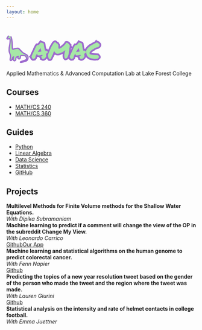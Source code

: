 ```yaml
---
layout: home
---
```


<!-- <h1 class="logo" ><span class="green-highlight">
             <svg version="1.1" id="Layer_1" xmlns="http://www.w3.org/2000/svg" xmlns:xlink="http://www.w3.org/1999/xlink" x="0px" y="0px"
	 viewBox="0 0 637 894" style="enable-background:new 0 0 637 894;" xml:space="preserve"  height="50" width="50">
<style type="text/css">
	.st0{}
</style>
<g>
	<g>
		<path class="st0" d="M57.16,14.12c-10.74,18.15-21.38,36.34-31.9,54.62c-4.97,8.64-10.72,17.18-14.83,26.27
			c-3.73,8.25-4.23,17.31,0.69,25.22c9.63,15.5,29.48,17.44,45.43,12.45c8.48-2.66,17.07-7.77,26.02-8.61
			c7.06-0.66,8.87,3.41,10.31,9.68c3.79,16.55,4.57,34.15,4.78,51.06c0.23,18.1-0.87,36.21-2.75,54.21
			c-3.76,35.85-10.67,71.28-16.91,106.76C65.51,416.75,55.37,490.21,77,560.53c10.79,35.09,28.67,69.42,30.47,106.67
			c1.89,39.13-14.28,76.7-12.08,115.88c0.85,15.06,5.67,33.44,20.61,40.49c19.91,9.4,35.4-9.08,45.48-23.84
			c10.05-14.71,16.59-31.37,20.5-48.68c2.87-12.67,5.02-25.78,12.14-35.67c-0.82,1.14,1.27-1.45,1.8-1.98
			c0.51-0.51,1.05-1.02,1.61-1.48c-0.4,0.33-1.53,0.97,0.31-0.17c0.66-0.41,3.7-1.81,2.23-1.28c1.47-0.53,2.99-0.85,4.53-1.12
			c-4.79-3.65-9.58-7.3-14.37-10.94c-0.83,26.21-12.24,51.06-10.8,77.52c1.32,24.21,13.82,47.8,38.24,55.26
			c24.12,7.37,44.48-8.95,53.17-30.42c4.58-11.31,5.56-23.55,6.29-35.62c0.68-11.37,1.09-23.79,5.75-34.04
			c8.66-19.05,28.05-32.56,48.34-33.56c-3.63-4.77-7.26-9.53-10.89-14.3c-5.58,17.78-11.12,37.28-5.86,55.84
			c4.19,14.76,15.04,28.24,30.05,32.79c14.76,4.48,30.53-1.71,40.38-13.07c9.79-11.29,14.95-25.2,17.09-39.84
			c2.15-14.73,2.01-31.48,9.5-44.77c3.25-5.77,6.9-9.08,13.7-9.18c8.97-0.12,18.08,1.09,27.03,1.64
			c19.18,1.16,38.42,1.98,57.58,3.53c6.35,0.51,13.18,1.53,18.12,5.86c5.41,4.74,8.65,11.7,11.94,17.95
			c13.19,25.12,27.79,59.71,5.33,83.14c-9.18,9.58-21.68,15.94-34.21,21.27c-15.48,6.58-32.57,12.67-48.68,18.89
			c-17.98,6.94-35.96,13.87-53.94,20.81c-7.64,2.95-15.57,5.92-20.99,12.39c-5.73,6.86-7.28,16.72-2.22,24.47
			c9.74,14.94,30.08,10.62,44.62,7.8c18.56-3.59,36.75-8.77,54.8-14.34c30.79-9.51,64.98-18,91.02-37.87
			c27.44-20.95,39.5-52.27,43.2-85.74c3.61-32.66,0.61-68.85-18.12-96.83c-16.19-24.18-40.89-40.07-65.86-54.01
			c-25.23-14.08-50.64-27.19-71.81-47.21c-22.8-21.55-41.17-47.12-60.28-71.85c-9.9-12.81-19.98-25.5-30.99-37.38
			C360,424.85,346.52,412.86,329,409.52c-18.18-3.46-36.36,0.56-54,4.98c-18.39,4.61-36.79,9.23-55.18,13.84
			c-9.2,2.31-18.39,4.62-27.59,6.92c-1.94,0.49-5.75,1.92-7.53,1.75c-0.86-0.08-1.19-0.85-1.27-1.02c0.47,0.99-0.74-1.7-0.38-0.7
			c0.16,0.45-0.76-2.19-0.8-2.3c-1.86-6.35-1.99-13.26-2.6-20.82c-0.68-8.39-1.22-16.8-1.65-25.21
			c-1.75-34.19-1.69-68.44-2.01-102.67c-0.61-67.37-2.32-136.36-23.27-201.03c-5.15-15.88-11.51-31.33-18.81-46.34
			c-2.65-5.46-10.43-6.93-15.38-4.03c-5.58,3.26-6.7,9.9-4.03,15.38c28.24,58.13,35.1,124.08,37.17,187.85
			c1.08,33.33,0.87,66.69,1.34,100.04c0.24,16.65,0.64,33.3,1.47,49.93c0.81,16.27,1.19,33.15,4.19,49.19
			c1.41,7.52,4.78,14.97,10.9,19.76c7.73,6.05,17.04,5.74,26.16,3.56c18.08-4.32,36.08-9.03,54.12-13.55
			c17.31-4.34,34.66-9.57,52.29-12.45c14.97-2.44,29.19-0.47,40.93,9.67c11.76,10.16,21.8,22.61,31.51,34.69
			c9.39,11.68,18.35,23.71,27.51,35.57c19.34,25.05,39.56,49.2,65.01,68.3c22.27,16.71,47.88,28.07,71.57,42.5
			c22.7,13.82,43.28,30.86,51.98,56.97c5.09,15.28,6.41,31.29,5.99,47.31c-0.4,14.96-2.3,29.81-6.91,44.09
			c-4.38,13.58-11.65,25.91-22.21,35.59c-10.32,9.46-23.29,16.06-36.23,21.16c-15.18,5.99-30.88,10.76-46.43,15.67
			c-17.41,5.5-34.96,10.61-52.82,14.45c-7.52,1.62-15.51,3.82-23.17,3.77c-0.66,0-3.95-0.41-2.46-0.11
			c-0.56-0.11-1.2-0.22-1.74-0.44c-1.42-0.59,0.01,0.19,0.13,0.15c-1.66,0.5-0.77-1.28-0.25,0c0.18,0.43,0.53,0.73,0.7,1.18
			c0.39,1.05-0.47,2.13-0.3,2.8c-0.05-0.2,0.71-0.76,1.47-1.29c1.3-0.91,2.77-1.63,4.22-2.29c0.63-0.29,2.4-0.93,3.99-1.53
			c2.48-0.95,4.97-1.89,7.45-2.84c8.69-3.31,17.38-6.63,26.07-9.94c17.69-6.74,35.39-13.47,53.07-20.24
			c13.95-5.35,28.13-10.64,40.99-18.33c12.42-7.42,23.99-17.38,30.89-30.31c8.34-15.63,9.3-33.16,5.89-50.28
			c-3.34-16.77-10.95-32.67-18.88-47.7c-8.01-15.18-17.98-28.51-35.52-32.78c-8.69-2.12-17.83-2.32-26.73-2.86
			c-9.26-0.56-18.51-1.12-27.77-1.68c-9.59-0.58-19.17-1.16-28.76-1.74c-8.46-0.51-17.3-1.24-25.63,0.8
			c-16.81,4.12-26.37,21.15-30.46,36.72c-3.88,14.78-3.31,30.38-7.36,45.09c-1.66,6.06-4.02,11.43-7.83,16.68
			c-0.99,1.37-3.05,3.62-4.8,5.16c-1.05,0.92-4.35,2.9-5.23,3.22c-4.57,1.64-9.12,1.23-13.48-1.65c-3.88-2.55-7.29-7.21-9.16-11.69
			c-6.26-14.98,0.2-32.69,4.75-47.19c2.13-6.78-3.7-14.65-10.89-14.3c-20.73,1.02-40.6,10.21-54.68,25.53
			c-7.27,7.91-12.82,17.03-16.45,27.14c-4.18,11.65-4.76,24.34-5.49,36.58c-0.59,9.81-1.28,20.22-4.96,29.16
			c-3.01,7.32-8.06,14.04-14.94,16.23c-6.78,2.15-14.15-0.31-20.09-5.27c-7.35-6.13-11.17-15.25-12.27-24.68
			c-3.19-27.4,9.71-53.99,10.58-81.25c0.26-7.96-7.42-12.16-14.37-10.94c-30.74,5.38-34,42.53-40.74,66.7
			c-4.38,15.71-12.18,30.86-22.99,43.13c-1.78,2.02-3.87,4.65-6.38,5.74c0.07-0.03-2.27,0.61-1.11,0.33
			c-0.58,0.14-1.98-0.42-0.43,0.07c-0.16-0.05-1.58-0.71-0.76-0.15c0.98,0.66-1.4-0.87-1.6-1.02c1.67,1.3-1.83-2.25-0.85-0.99
			c-0.9-1.16-1.61-2.51-2.28-3.8c-1.16-2.23-1.98-5.19-2.65-8.43c-0.53-2.53-0.68-6.58-0.75-10.54c-0.1-4.87,0.08-9.75,0.45-14.61
			c0.66-8.78,2.04-17.45,3.57-26.12c3.38-19.14,7.51-38.31,8.33-57.79c1.58-37.91-13.27-72.73-25.84-107.66
			c-11.85-32.91-18.07-66.2-18.21-101.2c-0.14-34.42,4.41-68.61,10.06-102.49c11.59-69.51,28.19-139.87,21.39-210.79
			c-0.86-8.99-2.02-18.04-3.73-26.91c-1.49-7.74-4.35-15.82-10.41-21.2c-15.94-14.13-35.83-2.62-52.63,2.75
			c-6.49,2.07-12.47,3.2-18.28,0.19c-4.85-2.51-5.68-5.05-3.05-10.15c9.21-17.92,20.12-35.04,29.81-52.71
			c4.76-8.67,9.55-17.31,14.32-25.97C79.78,12.98,63.48,3.43,57.16,14.12L57.16,14.12z"/>
	</g>
</g>
</svg>
AMAC</span></h1> -->
 <h1 class="logo" >
<svg id="Layer_1" data-name="Layer 1" xmlns="http://www.w3.org/2000/svg" viewBox="0 0 2289.92 665.24" width="50%"><defs><style>.cls-1,.cls-5{fill:#a6e8a6;}.cls-2,.cls-3{fill:none;}.cls-2{stroke:#c7d8c7;}.cls-2,.cls-3,.cls-4,.cls-5{stroke-miterlimit:10;}.cls-3,.cls-4,.cls-5{stroke:#9d6ace;}.cls-3{stroke-width:30px;}.cls-4{fill:#9dc19d;stroke-width:80px;}.cls-5{stroke-width:0.75px;}</style></defs><path class="cls-1" d="M66.81,33,29.68,89.68c-1.83,2.79-3.7,5.7-3.94,8.91-.66,8.65,11,14.55,20.87,14S65.49,107.4,75.05,105c5.71-1.41,12.3-1.9,17.16,1.06,5.05,3.07,6.7,8.84,7.75,14.13,20.41,102.71-47.8,209.54-16.34,310.1,9.52,30.41,28,59.18,29.24,90.69,1.19,29.91-13.42,59.31-10.19,89.11,1,9.61,7.45,21.37,18.44,20.28,5.2-.52,9.34-4,12.75-7.43a89.83,89.83,0,0,0,22.95-39.44c4.37-16.27,8.2-37.91,27.14-40.42-.32,12.77-4.7,25.17-7.39,37.73s-3.54,26.08,2.77,37.61S201,638.52,215,634.78c13.31-3.55,20.54-16.29,22.75-28.28s1-24.46,4.76-36.15c6.52-20.17,29-35.58,53-36.36-4,11-8,22.44-5.95,33.82s12,22.57,25.18,23.09c16.85.66,28.23-15.27,31.37-29.73s2.25-30.3,11.51-42.6a22.53,22.53,0,0,1,9.3-7.58c5.06-2.08,10.92-1.83,16.51-1.53l61.45,3.25c8.1.43,16.59,1,23.45,4.76s11.08,10.36,14.91,16.66c11.82,19.45,23.21,42.58,12.89,62.67C487,614.67,464,623.27,443.06,630.28l-81.68,27.33c-5.89,2-12.95,5.58-12,11,1.09,6.08,10.67,7,17.65,6.06,27.25-3.58,53.62-11,79.84-18.42,23.37-6.6,47.91-13.84,64.24-29.85,15.91-15.59,21.55-37.27,22.66-58.11,1-18.59-1.4-37.89-11.91-54.08-21.08-32.47-67.48-43.69-102.11-65.58-40.19-25.41-64.4-65.45-98.48-96.93-6.38-5.89-13.33-11.61-21.88-14.76-15.28-5.63-32.72-2.18-48.8,1.33l-73.68,16.12c-3.82.83-7.93,1.66-11.62.45-6.64-2.18-8.48-9.47-9.2-15.62-11.44-97.08,10.39-200.87-38.77-288.52" transform="translate(-10.71 -24.76)"/><path class="cls-2" d="M66.81,33,29.68,89.68c-1.83,2.79-3.7,5.7-3.94,8.91-.66,8.65,11,14.55,20.87,14S65.49,107.4,75.05,105c5.71-1.41,12.3-1.9,17.16,1.06,5.05,3.07,6.7,8.84,7.75,14.13,20.41,102.71-47.8,209.54-16.34,310.1,9.52,30.41,28,59.18,29.24,90.69,1.19,29.91-13.42,59.31-10.19,89.11,1,9.61,7.45,21.37,18.44,20.28,5.2-.52,9.34-4,12.75-7.43a89.83,89.83,0,0,0,22.95-39.44c4.37-16.27,8.2-37.91,27.14-40.42-.32,12.77-4.7,25.17-7.39,37.73s-3.54,26.08,2.77,37.61S201,638.52,215,634.78c13.31-3.55,20.54-16.29,22.75-28.28s1-24.46,4.76-36.15c6.52-20.17,29-35.58,53-36.36-4,11-8,22.44-5.95,33.82s12,22.57,25.18,23.09c16.85.66,28.23-15.27,31.37-29.73s2.25-30.3,11.51-42.6a22.53,22.53,0,0,1,9.3-7.58c5.06-2.08,10.92-1.83,16.51-1.53l61.45,3.25c8.1.43,16.59,1,23.45,4.76s11.08,10.36,14.91,16.66c11.82,19.45,23.21,42.58,12.89,62.67C487,614.67,464,623.27,443.06,630.28l-81.68,27.33c-5.89,2-12.95,5.58-12,11,1.09,6.08,10.67,7,17.65,6.06,27.25-3.58,53.62-11,79.84-18.42,23.37-6.6,47.91-13.84,64.24-29.85,15.91-15.59,21.55-37.27,22.66-58.11,1-18.59-1.4-37.89-11.91-54.08-21.08-32.47-67.48-43.69-102.11-65.58-40.19-25.41-64.4-65.45-98.48-96.93-6.38-5.89-13.33-11.61-21.88-14.76-15.28-5.63-32.72-2.18-48.8,1.33l-73.68,16.12c-3.82.83-7.93,1.66-11.62.45-6.64-2.18-8.48-9.47-9.2-15.62-11.44-97.08,10.39-200.87-38.77-288.52" transform="translate(-10.71 -24.76)"/><path class="cls-3" d="M66.81,33,29.68,89.68c-1.83,2.79-3.7,5.7-3.94,8.91-.66,8.65,11,14.55,20.87,14S65.49,107.4,75.05,105c5.71-1.41,12.3-1.9,17.16,1.06,5.05,3.07,6.7,8.84,7.75,14.13,20.41,102.71-47.8,209.54-16.34,310.1,9.52,30.41,28,59.18,29.24,90.69,1.19,29.91-13.42,59.31-10.19,89.11,1,9.61,7.45,21.37,18.44,20.28,5.2-.52,9.34-4,12.75-7.43a89.83,89.83,0,0,0,22.95-39.44c4.37-16.27,8.2-37.91,27.14-40.42-.32,12.77-4.7,25.17-7.39,37.73s-3.54,26.08,2.77,37.61S201,638.52,215,634.78c13.31-3.55,20.54-16.29,22.75-28.28s1-24.46,4.76-36.15c6.52-20.17,29-35.58,53-36.36-4,11-8,22.44-5.95,33.82s12,22.57,25.18,23.09c16.85.66,28.23-15.27,31.37-29.73s2.25-30.3,11.51-42.6a22.53,22.53,0,0,1,9.3-7.58c5.06-2.08,10.92-1.83,16.51-1.53l61.45,3.25c8.1.43,16.59,1,23.45,4.76s11.08,10.36,14.91,16.66c11.82,19.45,23.21,42.58,12.89,62.67C487,614.67,464,623.27,443.06,630.28l-81.68,27.33c-5.89,2-12.95,5.58-12,11,1.09,6.08,10.67,7,17.65,6.06,27.25-3.58,53.62-11,79.84-18.42,23.37-6.6,47.91-13.84,64.24-29.85,15.91-15.59,21.55-37.27,22.66-58.11,1-18.59-1.4-37.89-11.91-54.08-21.08-32.47-67.48-43.69-102.11-65.58-40.19-25.41-64.4-65.45-98.48-96.93-6.38-5.89-13.33-11.61-21.88-14.76-15.28-5.63-32.72-2.18-48.8,1.33l-73.68,16.12c-3.82.83-7.93,1.66-11.62.45-6.64-2.18-8.48-9.47-9.2-15.62-11.44-97.08,10.39-200.87-38.77-288.52" transform="translate(-10.71 -24.76)"/><path class="cls-4" d="M613.56,539.63l7-5.37.54-11.28q13.41-32.75,27.66-62.84t29.81-61.77q4.83-10.19,9.93-20.41T698.42,357a18.7,18.7,0,0,1-.54-4.57,18.13,18.13,0,0,1,1.08-5.64A187.82,187.82,0,0,0,711,327.47q4.56-8.58,8.86-17.72,4.85-10.74,10.48-21.48a117,117,0,0,1,14.23-20.95l3.76-5.37,5.91.53a36,36,0,0,1,4.56-1.88,20.16,20.16,0,0,1,6.18-.8l9.67,1.61a94.23,94.23,0,0,0,31.42-23.36,302.5,302.5,0,0,0,27.66-36.8l6.45-9.13,8.59,5.37a36.25,36.25,0,0,0,8.59,3.23q5.91,1.6,12.36,3.76,11.28,2.69,22,6.17t16.65,9.4l2.69,4.84q1.07,5.91,1.88,10.74c.53,3.22,1.15,6.44,1.88,9.67q2.13,11.28,3.75,22.29A233.41,233.41,0,0,1,920.78,292q2.69,10.74,5.11,21.75t4.56,21.75q2.68,15.59,5.91,29.81A165.28,165.28,0,0,0,945,392.46c3.58,0,5.73.19,6.45.54a46.64,46.64,0,0,1,15-3.22l7-.54,2.15,6.45a21.16,21.16,0,0,0,2.68,3.22,35.87,35.87,0,0,0,3.76,3.22q8.6.54,12.63,3.49a61.78,61.78,0,0,1,6.71,5.64,33.77,33.77,0,0,0,2.69,2.42,14.11,14.11,0,0,0,2.68,1.88l9.67,3.76L1011,429.53q-5.92,11.27-18,22a110.64,110.64,0,0,1-27.12,17.72,37.35,37.35,0,0,1,1.34,7,46.58,46.58,0,0,0,1.35,7.52q2.13,10.75,3.49,22.29a97.79,97.79,0,0,1-.27,23.9,130.51,130.51,0,0,1-12.62,25A101,101,0,0,1,942,574.81a88.66,88.66,0,0,1-22.29,14.51,68.16,68.16,0,0,1-25.78,6.17q-7.53-1.61-11-3.76a58.56,58.56,0,0,1-6.18-4.29,34,34,0,0,0-7-4.3l-7-3.22,2.14-8.06q1.62-4.29-.26-7.52t-7.79-8.59a23,23,0,0,1-3.76-3.5c-1.08-1.25-2.34-2.59-3.76-4l-10.74-12.36L856.33,531q16.11-4.29,21.48-11t4.3-23.9q-13.43-2.69-22-.81t-17.19,4q-12.36,3.22-24.17,5.64A128.84,128.84,0,0,1,793,507.41a123.31,123.31,0,0,1-19.33-1.62l-5.91-.53-1.61-5.91a3.78,3.78,0,0,0-1.35-2.42c-.9-.89-1.7-1.69-2.41-2.41q-2.7-3.22-6.45-8.6t-1.61-13.43a26.77,26.77,0,0,1-4.3-12.35,63.47,63.47,0,0,0-3.49,8.33c-.9,2.68-1.7,5.28-2.42,7.78l-2.14,7-7,1.07a9.12,9.12,0,0,0-1.88,3.22c-.53,1.44-.63,2.51-.27,3.23l2.15,5.9-5.37,4.84a9.63,9.63,0,0,1-2.68,2.68,18.31,18.31,0,0,0-2.69,2.15,74.52,74.52,0,0,1-3,11.28q-1.89,5.39-4,10.74-2.7,8.61-5.1,16.65a55.63,55.63,0,0,0-2.42,16.12l-2.15,7a17.71,17.71,0,0,1-6.71,6.44q-4,2.16-7.79,3.76c-3.59,1.44-6.09,2.87-7.52,4.3l-1.61,7-8.06,1.08q-7,1.61-9.94,2.15a38.61,38.61,0,0,1-6.71.53l-7-.53q-6.45-6.45-10.48-9.94a45.33,45.33,0,0,0-9.39-6.18l-3.23-4.29a27,27,0,0,1-2.68-7.79,58.87,58.87,0,0,0-1.61-7.25q-1.08-7-3.23-9.67ZM784.89,400q-7.51,10.75-14.5,22.56a52.36,52.36,0,0,1,7.25-.53,51,51,0,0,0,7.25-.54q18.79-1.07,34.92-2.69t34.91-5.37q-4.31-19.86-9.4-40.55t-11-41.63l-2.69,5.38a370.25,370.25,0,0,0-25.78,31.15,258.8,258.8,0,0,0-20.41,31.69Z" transform="translate(-10.71 -24.76)"/><path class="cls-4" d="M1062,598.18a131.71,131.71,0,0,1-16.65-1.61q-8.6-9.14-15.31-25a168.08,168.08,0,0,1-10.2-33.84,173.71,173.71,0,0,1-3.22-36q.26-18,6.17-32,0-.53,5.11-12.89t13.16-31.42q8.06-19.06,18.26-42.43t20.41-45.93q10.2-22.56,19.6-41.09t16.38-28.73q4.85-7.51,8.87-14.5t7.78-12.89q5.91-9.68,11-18a97.2,97.2,0,0,1,11.27-15,74.25,74.25,0,0,1,32-20.68,84.56,84.56,0,0,1,11.28,5.64,37.31,37.31,0,0,1,8.6,7.26l1.61,7.52c.71,2.5,1.88,4.21,3.49,5.1a8.72,8.72,0,0,0,4,1.34,101.54,101.54,0,0,1,12.08,3.49,42.33,42.33,0,0,0,11,2.42q2.14,3.22,4,6.44a47.45,47.45,0,0,0,4,5.91,226,226,0,0,1,17.72,30.08q7,14.5,0,31.69l.54,5.91a12.28,12.28,0,0,1,2.69,7,55.61,55.61,0,0,1-1.08,9.13q-.54,4.31-.8,9.4a34.39,34.39,0,0,0,1.34,11l3.76,4.3a37.05,37.05,0,0,0,16.65,4.3,38.77,38.77,0,0,0,19.33-4.84q8.6-4.83,16.12-9.67a91.64,91.64,0,0,1,11-7,40.14,40.14,0,0,1,9.94-3.76q11.27-10.74,20.67-19.07t19.61-16.92a503.84,503.84,0,0,0,37.6-33.56q18.25-18,29-44.85a24.52,24.52,0,0,1,13.43-3.76,41.1,41.1,0,0,1,15,2.95q7.51,3,15,6.71a15.53,15.53,0,0,0,2.95,1.62,16.34,16.34,0,0,1,3,1.61q0,5.91,4.84,10.74a27.13,27.13,0,0,0,3.76,2.69c.71.36,1.42.72,2.15,1.07q4.29,2.7,7.25,4.83a14,14,0,0,1,4.56,5.91q4.84,14.51,16.12,22.56a25,25,0,0,0,.53,11.55,115.94,115.94,0,0,0,3.76,11,23.45,23.45,0,0,1,1.61,4,45.2,45.2,0,0,0,1.62,4.56l-11.82-1.07,1.61,11.81q1.61,9.15-1.34,20.41t-6.72,17.73q1.08,16.11,1.08,25.51a131.73,131.73,0,0,1-1.08,17.46,83.56,83.56,0,0,1-3.49,15.31,145.42,145.42,0,0,1-6.17,15.3q2.13,40.83-9.4,74.66t-25,63.38c-1.07,2.51-2.15,4.83-3.22,7a49,49,0,0,0-2.69,6.45,74.72,74.72,0,0,0-10.74,3.76,73.17,73.17,0,0,0-9.13,4.83,74.46,74.46,0,0,1-11.82,6.18,32.32,32.32,0,0,1-12.35,2.42q-25.79-18.79-26.59-65t19.61-117.63q3.75-2.69,3.22-8.06v-5.91l-5.37-.53a20.38,20.38,0,0,0-4.84.53c-1.43.36-2.5,2-3.22,4.84q-17.19,12.36-37.33,25.51a454.29,454.29,0,0,1-41.62,24.17,298,298,0,0,1-43.78,18.26,139.25,139.25,0,0,1-43.23,7.25q-53.73,0-81.11-54.78l-4.83-9.67-5.37,8.59q-1.62,2.7-5.64,10.48a196.29,196.29,0,0,0-8.06,18,204.93,204.93,0,0,0-7,20.95q-3,10.74-1.88,18.8a129.88,129.88,0,0,0-12.62,13.42,46.33,46.33,0,0,0-8.87,17.19,8.49,8.49,0,0,0-.53,5.1,31.71,31.71,0,0,0,1.61,5.11c-.36,2.51-1.08,4.29-2.15,5.37a34.87,34.87,0,0,1-3.76,3.22c-1.8,1.8-3.58,3.68-5.37,5.64a37.5,37.5,0,0,0-4.84,6.71,40.67,40.67,0,0,0-1.61,6.72q-.54,3.49-1.07,6.17c0,4-.54,6.63-1.61,8.06q-5.39,11.28-9.4,18.53a50.27,50.27,0,0,1-7.79,11,20.19,20.19,0,0,1-7.79,5.1A29.88,29.88,0,0,1,1062,598.18Z" transform="translate(-10.71 -24.76)"/><path class="cls-4" d="M1535.24,539.63l7-5.37.54-11.28q13.41-32.75,27.66-62.84t29.81-61.77q4.83-10.19,9.93-20.41T1620.1,357a18.7,18.7,0,0,1-.54-4.57,18.13,18.13,0,0,1,1.08-5.64,189.58,189.58,0,0,0,12.08-19.34q4.56-8.58,8.86-17.72,4.85-10.74,10.48-21.48a117,117,0,0,1,14.23-20.95l3.76-5.37,5.91.53a36,36,0,0,1,4.56-1.88,20.16,20.16,0,0,1,6.18-.8l9.67,1.61a94.23,94.23,0,0,0,31.42-23.36,302.5,302.5,0,0,0,27.66-36.8l6.45-9.13,8.59,5.37a36.25,36.25,0,0,0,8.59,3.23q5.91,1.6,12.36,3.76,11.28,2.69,22,6.17t16.65,9.4l2.68,4.84q1.08,5.91,1.88,10.74c.54,3.22,1.16,6.44,1.88,9.67q2.15,11.28,3.76,22.29a233.41,233.41,0,0,1,2.15,24.44q2.68,10.74,5.11,21.75t4.56,21.75q2.68,15.59,5.91,29.81a165.28,165.28,0,0,0,8.59,27.12c3.58,0,5.73.19,6.45.54a46.58,46.58,0,0,1,15-3.22l7-.54,2.15,6.45a21.16,21.16,0,0,0,2.68,3.22,35.87,35.87,0,0,0,3.76,3.22q8.6.54,12.63,3.49a61.78,61.78,0,0,1,6.71,5.64,35.28,35.28,0,0,0,2.68,2.42,14.44,14.44,0,0,0,2.69,1.88l9.67,3.76-5.37,10.21q-5.92,11.27-18,22a110.64,110.64,0,0,1-27.12,17.72,37.35,37.35,0,0,1,1.34,7,46.58,46.58,0,0,0,1.35,7.52q2.13,10.75,3.49,22.29a97.79,97.79,0,0,1-.27,23.9,130.51,130.51,0,0,1-12.62,25,101,101,0,0,1-17.19,19.87,88.66,88.66,0,0,1-22.29,14.51,68.16,68.16,0,0,1-25.78,6.17q-7.53-1.61-11-3.76a58.56,58.56,0,0,1-6.18-4.29,34,34,0,0,0-7-4.3l-7-3.22,2.14-8.06c1.08-2.86,1-5.37-.27-7.52s-3.85-5-7.78-8.59a23,23,0,0,1-3.76-3.5c-1.08-1.25-2.34-2.59-3.76-4l-10.74-12.36L1778,531q16.11-4.29,21.48-11t4.3-23.9q-13.43-2.69-22-.81t-17.19,4q-12.36,3.22-24.17,5.64a128.84,128.84,0,0,1-25.78,2.42,123.53,123.53,0,0,1-19.34-1.62l-5.9-.53-1.61-5.91a3.78,3.78,0,0,0-1.35-2.42c-.9-.89-1.7-1.69-2.41-2.41q-2.7-3.22-6.45-8.6T1676,472.49a26.77,26.77,0,0,1-4.3-12.35,63.47,63.47,0,0,0-3.49,8.33c-.9,2.68-1.7,5.28-2.42,7.78l-2.14,7-7,1.07a9.12,9.12,0,0,0-1.88,3.22c-.53,1.44-.63,2.51-.27,3.23l2.15,5.9-5.37,4.84a9.63,9.63,0,0,1-2.68,2.68,18.31,18.31,0,0,0-2.69,2.15,74.52,74.52,0,0,1-3,11.28q-1.89,5.39-4,10.74-2.7,8.61-5.1,16.65a55.63,55.63,0,0,0-2.42,16.12l-2.15,7a17.71,17.71,0,0,1-6.71,6.44q-4,2.16-7.79,3.76c-3.59,1.44-6.09,2.87-7.52,4.3l-1.61,7-8.06,1.08q-7,1.61-9.94,2.15a38.61,38.61,0,0,1-6.71.53l-7-.53q-6.45-6.45-10.48-9.94a45.33,45.33,0,0,0-9.39-6.18l-3.23-4.29a27,27,0,0,1-2.68-7.79,58.87,58.87,0,0,0-1.61-7.25q-1.08-7-3.23-9.67ZM1706.57,400q-7.52,10.75-14.5,22.56a52.36,52.36,0,0,1,7.25-.53,51,51,0,0,0,7.25-.54q18.79-1.07,34.92-2.69t34.91-5.37q-4.31-19.86-9.4-40.55t-11-41.63l-2.69,5.38a370.25,370.25,0,0,0-25.78,31.15,258.8,258.8,0,0,0-20.41,31.69Z" transform="translate(-10.71 -24.76)"/><path class="cls-4" d="M1985.33,543.93a94.44,94.44,0,0,1-25.51-29.54,172.69,172.69,0,0,1-15.57-37.6,221.4,221.4,0,0,1-7.52-41.09,350.14,350.14,0,0,1-1.35-40.55,144.24,144.24,0,0,1,11.82-26.59,199.09,199.09,0,0,1,15.58-23.09q8.58-11,18-21t18.53-20.14a11.33,11.33,0,0,1,5.91,1.61,27.32,27.32,0,0,1,6.44-10.2,74.62,74.62,0,0,1,9.13-7.79c3.23-2.33,6.45-4.65,9.67-7a32.33,32.33,0,0,0,8.06-8.32,92.33,92.33,0,0,0,23.9-9.13,212.52,212.52,0,0,0,20.14-12.89q9.67-7,19.87-12.89a87.43,87.43,0,0,1,23.64-9.13,42,42,0,0,1,12.08-9.13q7.26-3.77,14.5-7t14-7a31.73,31.73,0,0,0,11-10.2q3.23,4.31,9.13,3t10.74-3a6.75,6.75,0,0,1,5.37,1.07,38.35,38.35,0,0,1,4,3.49,10.43,10.43,0,0,0,3.22,2.42c.89.36,1.88-.72,3-3.22q4.29.54,2.42,3.76c-1.26,2.14-2.07,3.58-2.42,4.29q5.35-1.07,8.86,1.88t11,4c1.79,1.8,2.33,3.22,1.61,4.3a13.45,13.45,0,0,0-1.61,5.37q19.33,5.91,24.71,18.53a37,37,0,0,1,1.07,26.32q-4.3,13.7-15.84,25.24t-25.51,15.31q-16.66,4.31-30.89,8.59t-27.39,9.67A160.22,160.22,0,0,0,2134.38,339a92.75,92.75,0,0,0-20.14,16.92,106.43,106.43,0,0,0-27.12,11.82,174.72,174.72,0,0,0-22.56,16.65q-10.47,9.13-20.14,19.07t-19.34,19.6q0,9.14-3.22,14t-7,9.67a52.75,52.75,0,0,0,4.56,17.46q3.48,7.24,7.25,14.77a401.18,401.18,0,0,0,91,15.84q48.06,3,95.34,3.5a87.3,87.3,0,0,0,11,12.08,138.74,138.74,0,0,1,11.28,11.55,45.74,45.74,0,0,1,8.06,13.69q2.94,7.8,1.34,18.53a208.65,208.65,0,0,1-19.88,17.46q-10.74,8.34-21.48,16.38a61.48,61.48,0,0,1-11.55,0q-6.72-.53-14-.53a130.34,130.34,0,0,0-14.5.8,50.15,50.15,0,0,0-13.7,3.49,411.42,411.42,0,0,1-69.29-8.32A541.88,541.88,0,0,1,2014.88,566a175.93,175.93,0,0,0-12.36-13.16Q1996.07,546.63,1985.33,543.93Z" transform="translate(-10.71 -24.76)"/><path class="cls-5" d="M614.06,539.48l7-5.37.54-11.28Q635,490.09,649.24,460t29.81-61.77Q683.88,388,689,377.81t9.94-20.94a18.7,18.7,0,0,1-.54-4.57,18.13,18.13,0,0,1,1.08-5.64,187.82,187.82,0,0,0,12.08-19.34q4.56-8.58,8.86-17.72,4.85-10.74,10.48-21.48a117,117,0,0,1,14.23-20.95l3.76-5.37,5.91.53a36,36,0,0,1,4.56-1.88,20.16,20.16,0,0,1,6.18-.8l9.67,1.61a94.23,94.23,0,0,0,31.42-23.36,302.5,302.5,0,0,0,27.66-36.8l6.45-9.13,8.59,5.37a36.25,36.25,0,0,0,8.59,3.23q5.91,1.6,12.36,3.76,11.28,2.68,22,6.17t16.65,9.4l2.69,4.84q1.07,5.91,1.88,10.74c.53,3.22,1.15,6.44,1.88,9.67q2.13,11.28,3.75,22.29a233.41,233.41,0,0,1,2.15,24.44q2.69,10.74,5.11,21.75T931,335.38q2.68,15.58,5.91,29.81a165.28,165.28,0,0,0,8.59,27.12c3.58,0,5.73.19,6.45.54a46.64,46.64,0,0,1,15-3.22l7-.54,2.15,6.45a21.16,21.16,0,0,0,2.68,3.22,35.87,35.87,0,0,0,3.76,3.22q8.6.54,12.63,3.49a61.78,61.78,0,0,1,6.71,5.64,33.77,33.77,0,0,0,2.69,2.42,14.11,14.11,0,0,0,2.68,1.88l9.67,3.76-5.37,10.21q-5.92,11.28-18,22a110.64,110.64,0,0,1-27.12,17.72,37.35,37.35,0,0,1,1.34,7,46.58,46.58,0,0,0,1.35,7.52q2.13,10.75,3.49,22.29a97.79,97.79,0,0,1-.27,23.9,130.51,130.51,0,0,1-12.62,25,101,101,0,0,1-17.19,19.87,88.66,88.66,0,0,1-22.29,14.51,68.16,68.16,0,0,1-25.78,6.17q-7.53-1.61-11-3.76a58.56,58.56,0,0,1-6.18-4.29,34,34,0,0,0-7-4.3l-7-3.22,2.14-8.06q1.62-4.29-.26-7.52t-7.79-8.59a23.37,23.37,0,0,1-3.76-3.49c-1.08-1.26-2.34-2.6-3.76-4l-10.74-12.36,17.72-4.83q16.11-4.29,21.48-11t4.3-23.9q-13.43-2.69-22-.81t-17.19,4q-12.36,3.23-24.17,5.64a128.84,128.84,0,0,1-25.78,2.42,124.47,124.47,0,0,1-19.33-1.61l-5.91-.54-1.61-5.91a3.78,3.78,0,0,0-1.35-2.42c-.9-.89-1.7-1.69-2.41-2.41q-2.7-3.22-6.45-8.6t-1.61-13.43a26.77,26.77,0,0,1-4.3-12.35,63.47,63.47,0,0,0-3.49,8.33c-.9,2.68-1.7,5.28-2.42,7.78l-2.14,7-7,1.07a9.12,9.12,0,0,0-1.88,3.22c-.53,1.44-.63,2.51-.27,3.23l2.15,5.9-5.37,4.84a9.63,9.63,0,0,1-2.68,2.68,18.31,18.31,0,0,0-2.69,2.15,74.52,74.52,0,0,1-3,11.28q-1.89,5.38-4,10.74-2.7,8.61-5.1,16.65A55.63,55.63,0,0,0,710.2,561l-2.15,7a17.82,17.82,0,0,1-6.71,6.45q-4,2.15-7.79,3.75c-3.59,1.44-6.09,2.87-7.52,4.3l-1.61,7-8.06,1.08q-7,1.61-9.94,2.15a38.61,38.61,0,0,1-6.71.53l-7-.53q-6.45-6.45-10.48-9.94a45.73,45.73,0,0,0-9.39-6.18l-3.23-4.29a27,27,0,0,1-2.68-7.79,58.87,58.87,0,0,0-1.61-7.25q-1.08-7-3.23-9.67ZM785.39,399.83q-7.51,10.76-14.5,22.56a52.36,52.36,0,0,1,7.25-.53,51,51,0,0,0,7.25-.54q18.79-1.06,34.92-2.69t34.91-5.37q-4.31-19.86-9.4-40.55t-11-41.63l-2.69,5.38a370.25,370.25,0,0,0-25.78,31.15,258.8,258.8,0,0,0-20.41,31.69Z" transform="translate(-10.71 -24.76)"/><path class="cls-5" d="M1062.54,598a131.71,131.71,0,0,1-16.65-1.61q-8.6-9.13-15.31-25a168.08,168.08,0,0,1-10.2-33.84,173.71,173.71,0,0,1-3.22-36q.26-18,6.17-32,0-.53,5.11-12.89t13.16-31.42q8.06-19.07,18.26-42.43T1080.27,337q10.2-22.56,19.6-41.09t16.38-28.73q4.85-7.51,8.87-14.5t7.78-12.89q5.91-9.67,11-18a97.2,97.2,0,0,1,11.27-15,74.25,74.25,0,0,1,32-20.68,84.56,84.56,0,0,1,11.28,5.64A37.31,37.31,0,0,1,1207,199l1.61,7.52c.71,2.5,1.88,4.21,3.49,5.1a8.72,8.72,0,0,0,4,1.34,101.54,101.54,0,0,1,12.08,3.49,42.33,42.33,0,0,0,11,2.42q2.14,3.22,4,6.44a47.45,47.45,0,0,0,4,5.91A226,226,0,0,1,1265,261.26q7,14.5,0,31.69l.54,5.91a12.28,12.28,0,0,1,2.69,7,55.61,55.61,0,0,1-1.08,9.13q-.54,4.3-.8,9.4a34.39,34.39,0,0,0,1.34,11l3.76,4.3a37.05,37.05,0,0,0,16.65,4.3,38.77,38.77,0,0,0,19.33-4.84q8.6-4.83,16.12-9.67a91.64,91.64,0,0,1,11-7,40.14,40.14,0,0,1,9.94-3.76q11.27-10.74,20.67-19.07t19.61-16.92a503.84,503.84,0,0,0,37.6-33.56q18.25-18,29-44.85a24.52,24.52,0,0,1,13.43-3.76,41.1,41.1,0,0,1,15,3q7.51,3,15,6.71a15.53,15.53,0,0,0,2.95,1.62,16.34,16.34,0,0,1,3,1.61q0,5.91,4.84,10.74a27.13,27.13,0,0,0,3.76,2.69c.71.36,1.42.72,2.15,1.07q4.29,2.7,7.25,4.83a14,14,0,0,1,4.56,5.91q4.84,14.51,16.12,22.56a25,25,0,0,0,.53,11.55,115.94,115.94,0,0,0,3.76,11,23.45,23.45,0,0,1,1.61,4,44.34,44.34,0,0,0,1.62,4.56l-11.82-1.07,1.61,11.81q1.61,9.15-1.34,20.41t-6.72,17.73q1.08,16.11,1.08,25.51a131.73,131.73,0,0,1-1.08,17.46,83.56,83.56,0,0,1-3.49,15.31,145.42,145.42,0,0,1-6.17,15.3q2.13,40.83-9.4,74.66t-25,63.38c-1.07,2.51-2.15,4.83-3.22,7a49,49,0,0,0-2.69,6.45,72.51,72.51,0,0,0-19.87,8.59,74.46,74.46,0,0,1-11.82,6.18,32.32,32.32,0,0,1-12.35,2.42q-25.79-18.79-26.59-65t19.61-117.63q3.75-2.69,3.22-8.06v-5.91l-5.37-.53a20.38,20.38,0,0,0-4.84.53c-1.43.36-2.5,2-3.22,4.84q-17.19,12.36-37.33,25.51a454.29,454.29,0,0,1-41.62,24.17,298,298,0,0,1-43.78,18.26,139.25,139.25,0,0,1-43.23,7.25q-53.73,0-81.11-54.78l-4.83-9.67-5.37,8.59q-1.62,2.7-5.64,10.48a196.29,196.29,0,0,0-8.06,18,204.93,204.93,0,0,0-7,20.95q-3,10.74-1.88,18.8a129.88,129.88,0,0,0-12.62,13.42,46.33,46.33,0,0,0-8.87,17.19,8.49,8.49,0,0,0-.53,5.1,31.71,31.71,0,0,0,1.61,5.11c-.36,2.51-1.08,4.29-2.15,5.37a34.87,34.87,0,0,1-3.76,3.22c-1.8,1.8-3.58,3.68-5.37,5.64a37.5,37.5,0,0,0-4.84,6.71,40.67,40.67,0,0,0-1.61,6.72q-.54,3.5-1.07,6.17c0,3.95-.54,6.63-1.61,8.06q-5.39,11.28-9.4,18.53a50.27,50.27,0,0,1-7.79,11,20.34,20.34,0,0,1-7.79,5.11A30.18,30.18,0,0,1,1062.54,598Z" transform="translate(-10.71 -24.76)"/><path class="cls-5" d="M1535.74,539.48l7-5.37.54-11.28q13.41-32.75,27.66-62.84t29.81-61.77q4.83-10.19,9.93-20.41t9.94-20.94a18.7,18.7,0,0,1-.54-4.57,18.13,18.13,0,0,1,1.08-5.64,189.58,189.58,0,0,0,12.08-19.34q4.56-8.58,8.86-17.72,4.85-10.74,10.48-21.48a117,117,0,0,1,14.23-20.95l3.76-5.37,5.91.53a36,36,0,0,1,4.56-1.88,20.16,20.16,0,0,1,6.18-.8l9.67,1.61a94.23,94.23,0,0,0,31.42-23.36A302.5,302.5,0,0,0,1756,201.1l6.45-9.13,8.59,5.37a36.25,36.25,0,0,0,8.59,3.23q5.91,1.6,12.36,3.76,11.28,2.68,22,6.17t16.65,9.4l2.68,4.84q1.08,5.91,1.88,10.74c.54,3.22,1.16,6.44,1.88,9.67q2.15,11.28,3.76,22.29a233.41,233.41,0,0,1,2.15,24.44q2.68,10.74,5.11,21.75t4.56,21.75q2.68,15.58,5.91,29.81a165.28,165.28,0,0,0,8.59,27.12c3.58,0,5.73.19,6.45.54a46.58,46.58,0,0,1,15-3.22l7-.54,2.15,6.45a21.16,21.16,0,0,0,2.68,3.22,35.87,35.87,0,0,0,3.76,3.22q8.6.54,12.63,3.49a61.78,61.78,0,0,1,6.71,5.64,35.28,35.28,0,0,0,2.68,2.42,14.44,14.44,0,0,0,2.69,1.88l9.67,3.76-5.37,10.21q-5.92,11.28-18,22a110.64,110.64,0,0,1-27.12,17.72,37.35,37.35,0,0,1,1.34,7,46.58,46.58,0,0,0,1.35,7.52q2.13,10.75,3.49,22.29a97.79,97.79,0,0,1-.27,23.9,130.51,130.51,0,0,1-12.62,25,101,101,0,0,1-17.19,19.87,88.66,88.66,0,0,1-22.29,14.51,68.16,68.16,0,0,1-25.78,6.17q-7.53-1.61-11-3.76a58.56,58.56,0,0,1-6.18-4.29,34,34,0,0,0-7-4.3l-7-3.22,2.14-8.06c1.08-2.86,1-5.37-.27-7.52s-3.85-5-7.78-8.59a23.37,23.37,0,0,1-3.76-3.49c-1.08-1.26-2.34-2.6-3.76-4l-10.74-12.36,17.72-4.83q16.11-4.29,21.48-11t4.3-23.9q-13.43-2.69-22-.81t-17.19,4q-12.36,3.23-24.17,5.64a128.84,128.84,0,0,1-25.78,2.42,124.69,124.69,0,0,1-19.34-1.61l-5.9-.54-1.61-5.91a3.78,3.78,0,0,0-1.35-2.42c-.9-.89-1.7-1.69-2.41-2.41q-2.7-3.22-6.45-8.6t-1.61-13.43a26.77,26.77,0,0,1-4.3-12.35,63.47,63.47,0,0,0-3.49,8.33c-.9,2.68-1.7,5.28-2.42,7.78l-2.14,7-7,1.07a9.12,9.12,0,0,0-1.88,3.22c-.53,1.44-.63,2.51-.27,3.23l2.15,5.9-5.37,4.84a9.63,9.63,0,0,1-2.68,2.68,18.31,18.31,0,0,0-2.69,2.15,74.52,74.52,0,0,1-3,11.28q-1.89,5.38-4,10.74-2.7,8.61-5.1,16.65a55.63,55.63,0,0,0-2.42,16.12l-2.15,7a17.82,17.82,0,0,1-6.71,6.45q-4,2.15-7.79,3.75c-3.59,1.44-6.09,2.87-7.52,4.3l-1.61,7-8.06,1.08q-7,1.61-9.94,2.15a38.61,38.61,0,0,1-6.71.53l-7-.53q-6.45-6.45-10.48-9.94a45.73,45.73,0,0,0-9.39-6.18l-3.23-4.29a27,27,0,0,1-2.68-7.79,58.87,58.87,0,0,0-1.61-7.25q-1.08-7-3.23-9.67Zm171.33-139.65q-7.52,10.76-14.5,22.56a52.36,52.36,0,0,1,7.25-.53,51,51,0,0,0,7.25-.54q18.79-1.06,34.92-2.69t34.91-5.37q-4.31-19.86-9.4-40.55t-11-41.63l-2.69,5.38A370.25,370.25,0,0,0,1728,367.61a258.8,258.8,0,0,0-20.41,31.69Z" transform="translate(-10.71 -24.76)"/><path class="cls-5" d="M1985.83,543.78a94.44,94.44,0,0,1-25.51-29.54,172.69,172.69,0,0,1-15.57-37.6,221.4,221.4,0,0,1-7.52-41.09,350.14,350.14,0,0,1-1.35-40.55,144.24,144.24,0,0,1,11.82-26.59,199.09,199.09,0,0,1,15.58-23.09q8.58-11,18-20.95t18.53-20.14a11.33,11.33,0,0,1,5.91,1.61,27.32,27.32,0,0,1,6.44-10.2,74.62,74.62,0,0,1,9.13-7.79c3.23-2.33,6.45-4.65,9.67-7a32.33,32.33,0,0,0,8.06-8.32,92.33,92.33,0,0,0,23.9-9.13,212.52,212.52,0,0,0,20.14-12.89q9.67-7,19.87-12.89a87.76,87.76,0,0,1,23.64-9.13,42.19,42.19,0,0,1,12.08-9.13q7.26-3.76,14.5-7t14-7a31.73,31.73,0,0,0,11-10.2q3.23,4.31,9.13,3t10.74-3a6.75,6.75,0,0,1,5.37,1.07,38.35,38.35,0,0,1,4,3.49,10.43,10.43,0,0,0,3.22,2.42c.89.36,1.88-.72,3-3.22q4.29.54,2.42,3.76c-1.26,2.14-2.07,3.58-2.42,4.29q5.35-1.06,8.86,1.88t11,4c1.79,1.8,2.33,3.22,1.61,4.3a13.45,13.45,0,0,0-1.61,5.37q19.33,5.91,24.71,18.53a37,37,0,0,1,1.07,26.32q-4.3,13.69-15.84,25.24T2217.87,308q-16.66,4.31-30.89,8.59t-27.39,9.67a160.22,160.22,0,0,0-24.71,12.62,92.75,92.75,0,0,0-20.14,16.92,106.43,106.43,0,0,0-27.12,11.82,174.72,174.72,0,0,0-22.56,16.65q-10.47,9.14-20.14,19.07t-19.34,19.6q0,9.13-3.22,14t-7,9.66a52.68,52.68,0,0,0,4.56,17.46q3.48,7.25,7.25,14.77a401.18,401.18,0,0,0,91,15.84q48.06,3,95.34,3.5a87.3,87.3,0,0,0,11,12.08,138.74,138.74,0,0,1,11.28,11.55,45.74,45.74,0,0,1,8.06,13.69q2.94,7.8,1.34,18.53a208.65,208.65,0,0,1-19.88,17.46q-10.74,8.34-21.48,16.38a61.48,61.48,0,0,1-11.55,0q-6.72-.52-14-.53a130.34,130.34,0,0,0-14.5.8,50.15,50.15,0,0,0-13.7,3.49,411.42,411.42,0,0,1-69.29-8.32,541.88,541.88,0,0,1-65.52-17.46A175.93,175.93,0,0,0,2003,552.64Q1996.57,546.47,1985.83,543.78Z" transform="translate(-10.71 -24.76)"/></svg>
 </h1>

Applied Mathematics & Advanced Computation Lab at Lake Forest College


## Courses
<!-- <div with="25px"><hr></div> -->

* [MATH/CS 240](courses/m240/index.html)
* [MATH/CS 360](courses/m360/index.html)

## Guides

* [Python](guides/python.html)
* [Linear Algebra](guides/linear-algebra.html)
* [Data Science](guides/data-science.html)
* [Statistics](guides/statistics.html)
* [GitHub](guides/github_guide.html)

## Projects
<!-- *   <b> Multilevel Methods for Finite Volume methods for the Shallow Water Equations.</b><br>
  <i>Dipika Subramaniam</i>
*  <b> Machine learning to predict if a comment will change the view of the OP in the subreddit Change My View. </b><br>
   <i>Leonardo Carrico and Funded by the James Rocco Fellowship</i>
*   <b> Machine learning and statistical algorithms on the human genome to predict colorectal cancer.</b><br>
  <i>Fenn Napier and Funded by the James Rocco Fellowship</i><br>
  <a href="https://github.com/amac-lfc/dna-code" class="badge badge-secondary">Github</a>
*   <b>Predicting the topics of a new year resolution tweet based on the  gender  of the person who made the tweet and the region where the tweet was made.</b><br>
  <i>Lauren Giurini</i><br>
   <a href="https://github.com/amac-lfc/twitter-resolution" class="badge badge-secondary">Github</a>
*   <b> Statistical analysis on the intensity and rate of helmet contacts in college football.</b><br>
  <i>Emma Juettner</i> -->


<div class="row">
    <div class="col-md">
 <b> Multilevel Methods for Finite Volume methods for the Shallow Water Equations.</b><br>
  <i>With Dipika Subramaniam</i>
    </div>
    <div class="col-md">
<b> Machine learning to predict if a comment will change the view of the OP in the subreddit Change My View.</b><br>
   <i>With Leonardo Carrico</i><br>
   <a href="https://github.com/amac-lfc/CMV" class="badge badge-dark">Github</a><a href="https://cmvcheck.herokuapp.com" class="badge badge-primary">Our App</a>
    </div>
</div>
<div class="row">
    <div class="col-md">
<b> Machine learning and statistical algorithms on the human genome to predict colorectal cancer.</b><br>
  <i>With Fenn Napier</i><br>
  <a href="https://github.com/amac-lfc/dna-code" class="badge badge-dark">Github</a>
    </div>
    <div class="col-md">
<b>Predicting the topics of a new year resolution tweet based on the  gender  of the person who made the tweet and the region where the tweet was made.</b><br>
  <i>With Lauren Giurini</i><br>
  <a href="https://github.com/amac-lfc/twitter-resolution" class="badge badge-dark">Github</a>
    </div>
</div>
<div class="row">
    <div class="col-md">
<b> Statistical analysis on the intensity and rate of helmet contacts in college football.</b><br>
  <i>With Emma Juettner</i>
    </div>
    <div class="col-md">
    </div>
</div>